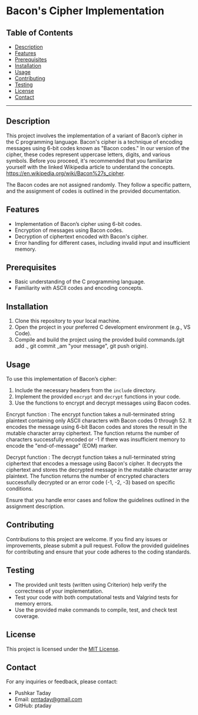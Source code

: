 # Bacon's Cipher Implementation 

## Table of Contents

- [Description](#description)
- [Features](#features)
- [Prerequisites](#prerequisites)
- [Installation](#installation)
- [Usage](#usage)
- [Contributing](#contributing)
- [Testing](#testing)
- [License](#license)
- [Contact](#contact)

---

## Description

This project involves the implementation of a variant of Bacon’s cipher in the C programming language. Bacon's cipher is a technique of encoding messages using 6-bit codes known as "Bacon codes." In our version of the cipher, these codes represent uppercase letters, digits, and various symbols. Before you proceed, it's recommended that you familiarize yourself with the linked Wikipedia article to understand the concepts. https://en.wikipedia.org/wiki/Bacon%27s_cipher.

The Bacon codes are not assigned randomly. They follow a specific pattern, and the assignment of codes is outlined in the provided documentation.

## Features

- Implementation of Bacon’s cipher using 6-bit codes.
- Encryption of messages using Bacon codes.
- Decryption of ciphertext encoded with Bacon's cipher.
- Error handling for different cases, including invalid input and insufficient memory.

## Prerequisites

- Basic understanding of the C programming language.
- Familiarity with ASCII codes and encoding concepts.

## Installation

1. Clone this repository to your local machine.
2. Open the project in your preferred C development environment (e.g., VS Code).
3. Compile and build the project using the provided build commands.(git add ., git commit _am "your message", git push origin).

## Usage

To use this implementation of Bacon’s cipher:

1. Include the necessary headers from the `include` directory.
2. Implement the provided `encrypt` and `decrypt` functions in your code.
3. Use the functions to encrypt and decrypt messages using Bacon codes.

Encrypt function : The encrypt function takes a null-terminated string plaintext containing only ASCII characters with Bacon codes 0 through 52. It encodes the message using 6-bit Bacon codes and stores the result in the mutable character array ciphertext. The function returns the number of characters successfully encoded or -1 if there was insufficient memory to encode the "end-of-message" (EOM) marker.

Decrypt function : The decrypt function takes a null-terminated string ciphertext that encodes a message using Bacon's cipher. It decrypts the ciphertext and stores the decrypted message in the mutable character array plaintext. The function returns the number of encrypted characters successfully decrypted or an error code (-1, -2, -3) based on specific conditions.

Ensure that you handle error cases and follow the guidelines outlined in the assignment description.

## Contributing

Contributions to this project are welcome. If you find any issues or improvements, please submit a pull request. Follow the provided guidelines for contributing and ensure that your code adheres to the coding standards.

## Testing 

- The provided unit tests (written using Criterion) help verify the correctness of your implementation.
- Test your code with both computational tests and Valgrind tests for memory errors.
- Use the provided make commands to compile, test, and check test coverage.

## License

This project is licensed under the [MIT License](LICENSE).

## Contact

For any inquiries or feedback, please contact:
- Pushkar Taday
- Email: pmtaday@gmail.com
- GitHub: ptaday
